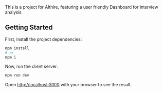 This is a project for Althire, featuring a user friendly Dashboard for interview analysis

## Getting Started

First, Install the project dependencies:

```bash
npm install
# or
npm i
```

Now, run the client server:
```bash
npm run dev
```

Open [http://localhost:3000](http://localhost:3000) with your browser to see the result.
